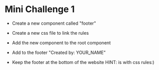 # Mini Challenge 1

- Create a new component called "footer"
- Create a new css file to link the rules
- Add the new component to the root component
- Add to the footer "Created by: YOUR_NAME"

- Keep the footer at the bottom of the website HINT: is with css rules:)